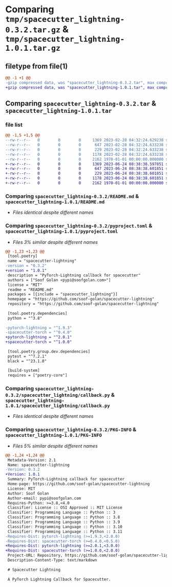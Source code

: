 # Comparing `tmp/spacecutter_lightning-0.3.2.tar.gz` & `tmp/spacecutter_lightning-1.0.1.tar.gz`

## filetype from file(1)

```diff
@@ -1 +1 @@
-gzip compressed data, was "spacecutter_lightning-0.3.2.tar", max compression
+gzip compressed data, was "spacecutter_lightning-1.0.1.tar", max compression
```

## Comparing `spacecutter_lightning-0.3.2.tar` & `spacecutter_lightning-1.0.1.tar`

### file list

```diff
@@ -1,5 +1,5 @@
--rw-r--r--   0        0        0     1369 2023-02-28 04:32:24.629238 spacecutter_lightning-0.3.2/README.md
--rw-r--r--   0        0        0      647 2023-02-28 04:32:24.633238 spacecutter_lightning-0.3.2/pyproject.toml
--rw-r--r--   0        0        0      229 2023-02-28 04:32:24.633238 spacecutter_lightning-0.3.2/spacecutter_lightning/__init__.py
--rw-r--r--   0        0        0     1178 2023-02-28 04:32:24.633238 spacecutter_lightning-0.3.2/spacecutter_lightning/callback.py
--rw-r--r--   0        0        0     2162 1970-01-01 00:00:00.000000 spacecutter_lightning-0.3.2/PKG-INFO
+-rw-r--r--   0        0        0     1369 2023-06-24 08:38:38.597851 spacecutter_lightning-1.0.1/README.md
+-rw-r--r--   0        0        0      647 2023-06-24 08:38:38.601851 spacecutter_lightning-1.0.1/pyproject.toml
+-rw-r--r--   0        0        0      229 2023-06-24 08:38:38.601851 spacecutter_lightning-1.0.1/spacecutter_lightning/__init__.py
+-rw-r--r--   0        0        0     1178 2023-06-24 08:38:38.601851 spacecutter_lightning-1.0.1/spacecutter_lightning/callback.py
+-rw-r--r--   0        0        0     2162 1970-01-01 00:00:00.000000 spacecutter_lightning-1.0.1/PKG-INFO
```

### Comparing `spacecutter_lightning-0.3.2/README.md` & `spacecutter_lightning-1.0.1/README.md`

 * *Files identical despite different names*

### Comparing `spacecutter_lightning-0.3.2/pyproject.toml` & `spacecutter_lightning-1.0.1/pyproject.toml`

 * *Files 3% similar despite different names*

```diff
@@ -1,23 +1,23 @@
 [tool.poetry]
 name = "spacecutter-lightning"
-version = "0.3.2"
+version = "1.0.1"
 description = "PyTorch-Lightning callback for spacecutter"
 authors = ["Soof Golan <pypi@soofgolan.com>"]
 license = "MIT"
 readme = "README.md"
 packages = [{include = "spacecutter_lightning"}]
 homepage = "https://github.com/soof-golan/spacecutter-lightning"
 repository = "https://github.com/soof-golan/spacecutter-lightning"
 
 [tool.poetry.dependencies]
 python = "^3.8"
 
-pytorch-lightning = "^1.9.3"
-spacecutter-torch = "^0.4.0"
+pytorch-lightning = "^2.0.1"
+spacecutter-torch = "^1.0.0"
 
 [tool.poetry.group.dev.dependencies]
 pytest = "^7.2.1"
 black = "^23.1.0"
 
 [build-system]
 requires = ["poetry-core"]
```

### Comparing `spacecutter_lightning-0.3.2/spacecutter_lightning/callback.py` & `spacecutter_lightning-1.0.1/spacecutter_lightning/callback.py`

 * *Files identical despite different names*

### Comparing `spacecutter_lightning-0.3.2/PKG-INFO` & `spacecutter_lightning-1.0.1/PKG-INFO`

 * *Files 5% similar despite different names*

```diff
@@ -1,24 +1,24 @@
 Metadata-Version: 2.1
 Name: spacecutter-lightning
-Version: 0.3.2
+Version: 1.0.1
 Summary: PyTorch-Lightning callback for spacecutter
 Home-page: https://github.com/soof-golan/spacecutter-lightning
 License: MIT
 Author: Soof Golan
 Author-email: pypi@soofgolan.com
 Requires-Python: >=3.8,<4.0
 Classifier: License :: OSI Approved :: MIT License
 Classifier: Programming Language :: Python :: 3
 Classifier: Programming Language :: Python :: 3.8
 Classifier: Programming Language :: Python :: 3.9
 Classifier: Programming Language :: Python :: 3.10
 Classifier: Programming Language :: Python :: 3.11
-Requires-Dist: pytorch-lightning (>=1.9.3,<2.0.0)
-Requires-Dist: spacecutter-torch (>=0.4.0,<0.5.0)
+Requires-Dist: pytorch-lightning (>=2.0.1,<3.0.0)
+Requires-Dist: spacecutter-torch (>=1.0.0,<2.0.0)
 Project-URL: Repository, https://github.com/soof-golan/spacecutter-lightning
 Description-Content-Type: text/markdown
 
 # Spacecutter Lightning
 
 A PyTorch Lightning Callback for Spacecutter.
```

